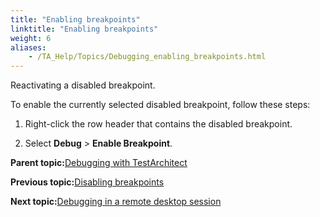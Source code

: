 ```yaml
--- 
title: "Enabling breakpoints"
linktitle: "Enabling breakpoints"
weight: 6
aliases: 
    - /TA_Help/Topics/Debugging_enabling_breakpoints.html
---
```


Reactivating a disabled breakpoint.

To enable the currently selected disabled breakpoint, follow these steps:

1.  Right-click the row header that contains the disabled breakpoint.

2.  Select **Debug** \> **Enable Breakpoint**.


**Parent topic:**[Debugging with TestArchitect](/TA_Help/Topics/Debugging.html)

**Previous topic:**[Disabling breakpoints](/TA_Help/Topics/Debugging_disabling_breakpoints.html)

**Next topic:**[Debugging in a remote desktop session](/TA_Help/Topics/Debugging_remote_desktop_session.html)

